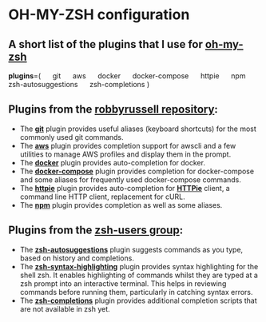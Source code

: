 # OH-MY-ZSH configuration

## A short list of the plugins that I use for [**oh-my-zsh**](https://github.com/robbyrussell/oh-my-zsh)

**plugins**=(
&nbsp;&nbsp;&nbsp;&nbsp;    git
&nbsp;&nbsp;&nbsp;&nbsp;    aws
&nbsp;&nbsp;&nbsp;&nbsp;    docker
&nbsp;&nbsp;&nbsp;&nbsp;    docker-compose
&nbsp;&nbsp;&nbsp;&nbsp;    httpie
&nbsp;&nbsp;&nbsp;&nbsp;    npm
&nbsp;&nbsp;&nbsp;&nbsp;    zsh-autosuggestions
&nbsp;&nbsp;&nbsp;&nbsp;    zsh-completions
)

## Plugins from the [**robbyrussell repository**](https://github.com/robbyrussell/oh-my-zsh):

- The [**git**](https://github.com/robbyrussell/oh-my-zsh/blob/master/plugins/git/README.md) plugin provides useful aliases (keyboard shortcuts) for the most commonly used git commands.
- The [**aws**](https://github.com/robbyrussell/oh-my-zsh/blob/master/plugins/aws/README.md) plugin provides completion support for awscli and a few utilities to manage AWS profiles and display them in the prompt.
- The [**docker**](https://github.com/robbyrussell/oh-my-zsh/blob/master/plugins/docker/README.md) plugin provides auto-completion for docker.
- The [**docker-compose**](https://github.com/robbyrussell/oh-my-zsh/blob/master/plugins/docker-compose/README.md) plugin provides completion for docker-compose and some aliases for frequently used docker-compose commands.
- The [**httpie**](https://github.com/robbyrussell/oh-my-zsh/blob/master/plugins/httpie/README.md) plugin provides auto-completion for [**HTTPie**](https://httpie.org/) client, a command line HTTP client, replacement for cURL.
- The [**npm**](https://github.com/robbyrussell/oh-my-zsh/blob/master/plugins/npm/README.md) plugin provides completion as well as some aliases.


## Plugins from the [**zsh-users group**](https://github.com/zsh-users):

- The [**zsh-autosuggestions**](https://github.com/zsh-users/zsh-autosuggestions/blob/master/INSTALL.md) plugin suggests commands as you type, based on history and completions.
- The [**zsh-syntax-highlighting**](https://github.com/zsh-users/zsh-syntax-highlighting/blob/master/INSTALL.md) plugin provides syntax highlighting for the shell zsh. It enables highlighting of commands whilst they are typed at a zsh prompt into an interactive terminal. This helps in reviewing commands before running them, particularly in catching syntax errors.
- The [**zsh-completions**](https://github.com/zsh-users/zsh-completions) plugin provides additional completion scripts that are not available in zsh yet.

